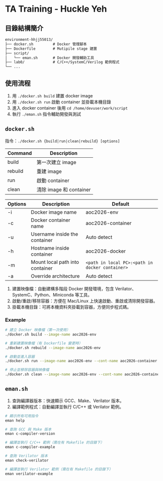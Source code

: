 # TA Training - Huckle Yeh

## 目錄結構簡介

```txt
environment-hhjj55013/
├── docker.sh         # Docker 管理腳本
├── Dockerfile        # Mutipile stage 建置
├── script/
│   └── eman.sh       # Docker 開發輔助工具
├── lab0/             # C/C++/SystemC/Verilog 範例程式
└── ...
```

## 使用流程

1. 用 `./docker.sh build` 建置 docker image
2. 用 `./docker.sh run` 啟動 container 並掛載本機目錄
3. 進入 docker container 後用 `cd /home/devuser/work/script`
4. 執行 `./eman.sh` 指令輔助開發與測試

## `docker.sh`

指令：`./docker.sh {build|run|clean|rebuild} [options]`

| Command  | Description |
| -------- | ----------- |
| build    | 第一次建立 image |
| rebuild  | 重建 image |
| run      | 啟動 container |
| clean    | 清除 image 和 container |

| Options  | Description | Default |
| -------- | ----------- | ------- |
| -i | Docker image name | aoc2026-env |
| -c | Docker container name | aoc2026-container |
| -u | Username inside the container | Auto detect |
| -h | Hostname inside container | aoc2026-docker |
| -m | Mount local path into container | `<path in local PC>:<path in docker container>` |
| -a | Override architecture | Auto detect |

1. 建置映像檔：自動建構多階段 Docker 開發環境，包含 Verilator、SystemC、Python、Miniconda 等工具。
2. 啟動/重啟/移除容器：方便在 Mac/Linux 上快速啟動、重啟或清除開發容器。
3. 掛載本機目錄：可將本機資料夾掛載到容器，方便同步程式碼。

### Example

```bash
# 建立 Docker 映像檔（第一次使用）
./docker.sh build --image-name aoc2026-env

# 重新建置映像檔（有 Dockerfile 變更時）
./docker.sh rebuild --image-name aoc2026-env

# 啟動並進入容器
./docker.sh run --image-name aoc2026-env --cont-name aoc2026-container --username devuser --mount /Users/你的帳號/Documents:/home/devuser/work

# 停止並移除容器與映像檔
./docker.sh clean --image-name aoc2026-env --cont-name aoc2026-container
```

## `eman.sh`

1. 查詢編譯器版本：快速顯示 GCC、Make、Verilator 版本。
2. 編譯範例程式：自動編譯並執行 C/C++ 或 Verilator 範例。

```bash
# 顯示所有可用指令
eman help

# 查詢 GCC 與 Make 版本
eman c-compiler-version

# 編譯並執行 C/C++ 範例（需在有 Makefile 的目錄下）
eman c-compiler-example

# 查詢 Verilator 版本
eman check-verilator

# 編譯並執行 Verilator 範例（需在有 Makefile 的目錄下）
eman verilator-example
```
